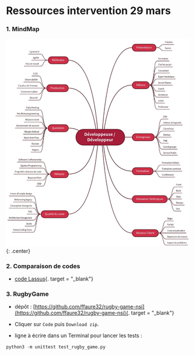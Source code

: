 # Ressources intervention 29 mars


### 1. MindMap

![image](data/mindmap.png){: .center}


### 2. Comparaison de codes

- [code Lassus](https://gist.github.com/glassus/903168b901c0246ed7f4b03b292b4c46){. target = "_blank"}

### 3. RugbyGame

- dépôt : [https://github.com/ffaure32/rugby-game-nsi](https://github.com/ffaure32/rugby-game-nsi){. target = "_blank"}

- Cliquer sur ```Code``` puis ```Download zip```.

- ligne à écrire dans un Terminal pour lancer les tests :
```python
python3 -m unittest test_rugby_game.py
```